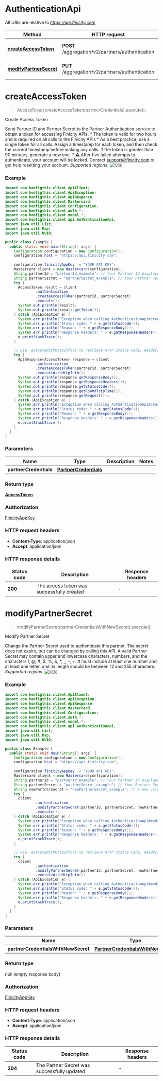 # AuthenticationApi

All URIs are relative to *https://api.finicity.com*

| Method | HTTP request | Description |
|------------- | ------------- | -------------|
| [**createAccessToken**](AuthenticationApi.md#createAccessToken) | **POST** /aggregation/v2/partners/authentication | Create Access Token |
| [**modifyPartnerSecret**](AuthenticationApi.md#modifyPartnerSecret) | **PUT** /aggregation/v2/partners/authentication | Modify Partner Secret |


<a name="createAccessToken"></a>
# **createAccessToken**
> AccessToken createAccessToken(partnerCredentials).execute();

Create Access Token

Send Partner ID and Partner Secret to the Partner Authentication service to obtain a token for accessing Finicity APIs. * The token is valid for two hours and is required on all calls to the Finicity APIs * As a best practice, use a single token for all calls. Assign a timestamp for each token, and then check the current timestamp before making any calls. If the token is greater than 90 minutes, generate a new one. * ⚠️ After five failed attempts to authenticate, your account will be locked. Contact [support@finicity.com](mailto:support@finicity.com) to get help resetting your account.  _Supported regions_: ![🇺🇸](https://flagcdn.com/20x15/us.png)

### Example
```java
import com.konfigthis.client.ApiClient;
import com.konfigthis.client.ApiException;
import com.konfigthis.client.ApiResponse;
import com.konfigthis.client.Mastercard;
import com.konfigthis.client.Configuration;
import com.konfigthis.client.auth.*;
import com.konfigthis.client.model.*;
import com.konfigthis.client.api.AuthenticationApi;
import java.util.List;
import java.util.Map;
import java.util.UUID;

public class Example {
  public static void main(String[] args) {
    Configuration configuration = new Configuration();
    configuration.host = "https://api.finicity.com";
    
    configuration.finicityAppKey  = "YOUR API KEY";
    Mastercard client = new Mastercard(configuration);
    String partnerId = "partnerId_example"; // Your Partner ID displayed in the [Developer Dashboard](https://developer.mastercard.com/account/log-in)
    String partnerSecret = "partnerSecret_example"; // Your Partner Secret displayed in the [Developer Dashboard](https://developer.mastercard.com/account/log-in)
    try {
      AccessToken result = client
              .authentication
              .createAccessToken(partnerId, partnerSecret)
              .execute();
      System.out.println(result);
      System.out.println(result.getToken());
    } catch (ApiException e) {
      System.err.println("Exception when calling AuthenticationApi#createAccessToken");
      System.err.println("Status code: " + e.getStatusCode());
      System.err.println("Reason: " + e.getResponseBody());
      System.err.println("Response headers: " + e.getResponseHeaders());
      e.printStackTrace();
    }

    // Use .executeWithHttpInfo() to retrieve HTTP Status Code, Headers and Request
    try {
      ApiResponse<AccessToken> response = client
              .authentication
              .createAccessToken(partnerId, partnerSecret)
              .executeWithHttpInfo();
      System.out.println(response.getResponseBody());
      System.out.println(response.getResponseHeaders());
      System.out.println(response.getStatusCode());
      System.out.println(response.getRoundTripTime());
      System.out.println(response.getRequest());
    } catch (ApiException e) {
      System.err.println("Exception when calling AuthenticationApi#createAccessToken");
      System.err.println("Status code: " + e.getStatusCode());
      System.err.println("Reason: " + e.getResponseBody());
      System.err.println("Response headers: " + e.getResponseHeaders());
      e.printStackTrace();
    }
  }
}

```

### Parameters

| Name | Type | Description  | Notes |
|------------- | ------------- | ------------- | -------------|
| **partnerCredentials** | [**PartnerCredentials**](PartnerCredentials.md)|  | |

### Return type

[**AccessToken**](AccessToken.md)

### Authorization

[FinicityAppKey](../README.md#FinicityAppKey)

### HTTP request headers

 - **Content-Type**: application/json
 - **Accept**: application/json

### HTTP response details
| Status code | Description | Response headers |
|-------------|-------------|------------------|
| **200** | The access token was successfully created |  -  |

<a name="modifyPartnerSecret"></a>
# **modifyPartnerSecret**
> modifyPartnerSecret(partnerCredentialsWithNewSecret).execute();

Modify Partner Secret

Change the Partner Secret used to authenticate this partner.  The secret does not expire, but can be changed by calling this API. A valid Partner Secret may contain upper and lowercase characters, numbers, and the characters !, @, #, $, %, &amp;, *, _, -, +. It must include at least one number and at least one letter, and its length should be between 12 and 255 characters.  _Supported regions_: ![🇺🇸](https://flagcdn.com/20x15/us.png)

### Example
```java
import com.konfigthis.client.ApiClient;
import com.konfigthis.client.ApiException;
import com.konfigthis.client.ApiResponse;
import com.konfigthis.client.Mastercard;
import com.konfigthis.client.Configuration;
import com.konfigthis.client.auth.*;
import com.konfigthis.client.model.*;
import com.konfigthis.client.api.AuthenticationApi;
import java.util.List;
import java.util.Map;
import java.util.UUID;

public class Example {
  public static void main(String[] args) {
    Configuration configuration = new Configuration();
    configuration.host = "https://api.finicity.com";
    
    configuration.finicityAppKey  = "YOUR API KEY";
    Mastercard client = new Mastercard(configuration);
    String partnerId = "partnerId_example"; // Your Partner ID displayed in the [Developer Dashboard](https://developer.mastercard.com/account/log-in)
    String partnerSecret = "partnerSecret_example"; // Your Partner Secret displayed in the [Developer Dashboard](https://developer.mastercard.com/account/log-in)
    String newPartnerSecret = "newPartnerSecret_example"; // A new value for the Partner Secret
    try {
      client
              .authentication
              .modifyPartnerSecret(partnerId, partnerSecret, newPartnerSecret)
              .execute();
    } catch (ApiException e) {
      System.err.println("Exception when calling AuthenticationApi#modifyPartnerSecret");
      System.err.println("Status code: " + e.getStatusCode());
      System.err.println("Reason: " + e.getResponseBody());
      System.err.println("Response headers: " + e.getResponseHeaders());
      e.printStackTrace();
    }

    // Use .executeWithHttpInfo() to retrieve HTTP Status Code, Headers and Request
    try {
      client
              .authentication
              .modifyPartnerSecret(partnerId, partnerSecret, newPartnerSecret)
              .executeWithHttpInfo();
    } catch (ApiException e) {
      System.err.println("Exception when calling AuthenticationApi#modifyPartnerSecret");
      System.err.println("Status code: " + e.getStatusCode());
      System.err.println("Reason: " + e.getResponseBody());
      System.err.println("Response headers: " + e.getResponseHeaders());
      e.printStackTrace();
    }
  }
}

```

### Parameters

| Name | Type | Description  | Notes |
|------------- | ------------- | ------------- | -------------|
| **partnerCredentialsWithNewSecret** | [**PartnerCredentialsWithNewSecret**](PartnerCredentialsWithNewSecret.md)|  | |

### Return type

null (empty response body)

### Authorization

[FinicityAppKey](../README.md#FinicityAppKey)

### HTTP request headers

 - **Content-Type**: application/json
 - **Accept**: application/json

### HTTP response details
| Status code | Description | Response headers |
|-------------|-------------|------------------|
| **204** | The Partner Secret was successfully updated |  -  |

